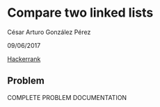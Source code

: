 # Compare two linked lists
César Arturo González Pérez

09/06/2017

[Hackerrank](https://www.hackerrank.com/challenges/compare-two-linked-lists)

## Problem
COMPLETE PROBLEM DOCUMENTATION